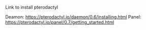 Link to install pterodactyl

Deamon: https://pterodactyl.io/daemon/0.6/installing.html
Panel: https://pterodactyl.io/panel/0.7/getting_started.html
